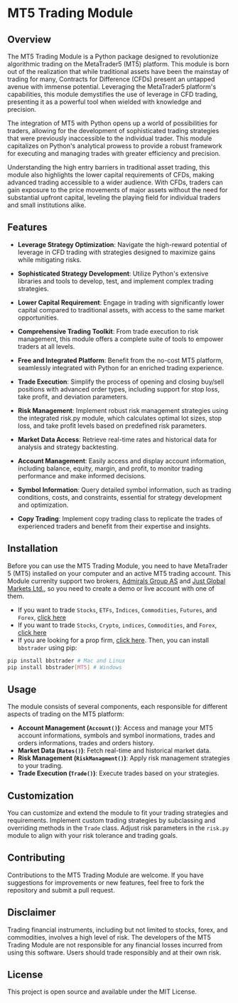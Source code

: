  
# MT5 Trading Module

## Overview

The MT5 Trading Module is a Python package designed to revolutionize algorithmic trading on the MetaTrader5 (MT5) platform. This module is born out of the realization that while traditional assets have been the mainstay of trading for many, Contracts for Difference (CFDs) present an untapped avenue with immense potential. Leveraging the MetaTrader5 platform's capabilities, this module demystifies the use of leverage in CFD trading, presenting it as a powerful tool when wielded with knowledge and precision.

The integration of MT5 with Python opens up a world of possibilities for traders, allowing for the development of sophisticated trading strategies that were previously inaccessible to the individual trader. This module capitalizes on Python's analytical prowess to provide a robust framework for executing and managing trades with greater efficiency and precision.

Understanding the high entry barriers in traditional asset trading, this module also highlights the lower capital requirements of CFDs, making advanced trading accessible to a wider audience. With CFDs, traders can gain exposure to the price movements of major assets without the need for substantial upfront capital, leveling the playing field for individual traders and small institutions alike.


## Features

- **Leverage Strategy Optimization**: Navigate the high-reward potential of leverage in CFD trading with strategies designed to maximize gains while mitigating risks.
- **Sophisticated Strategy Development**: Utilize Python's extensive libraries and tools to develop, test, and implement complex trading strategies.
- **Lower Capital Requirement**: Engage in trading with significantly lower capital compared to traditional assets, with access to the same market opportunities.
- **Comprehensive Trading Toolkit**: From trade execution to risk management, this module offers a complete suite of tools to empower traders at all levels.
- **Free and Integrated Platform**: Benefit from the no-cost MT5 platform, seamlessly integrated with Python for an enriched trading experience.
- **Trade Execution**: Simplify the process of opening and closing buy/sell positions with advanced order types, including support for stop loss, take profit, and deviation parameters.
- **Risk Management**: Implement robust risk management strategies using the integrated risk.py module, which calculates optimal lot sizes, stop loss, and take profit levels based on predefined risk parameters.
- **Market Data Access**: Retrieve real-time rates and historical data for analysis and strategy backtesting.
- **Account Management**: Easily access and display account information, including balance, equity, margin, and profit, to monitor trading performance and make informed decisions.
- **Symbol Information**: Query detailed symbol information, such as trading conditions, costs, and constraints, essential for strategy development and optimization.

- **Copy Trading**: Implement copy trading class to replicate the trades of experienced traders and benefit from their expertise and insights.

## Installation

Before you can use the MT5 Trading Module, you need to have MetaTrader 5 (MT5) installed on your computer and an active MT5 trading account. 
This Module currenlty support two brokers, [Admirals Group AS](https://cabinet.a-partnership.com/visit/?bta=35537&brand=admiralmarkets) and [Just Global Markets Ltd.](https://one.justmarkets.link/a/tufvj0xugm/registration/trader), so you need to create a demo or live account with one of them.
* If you want to trade `Stocks`, `ETFs`, `Indices`, `Commodities`, `Futures`, and `Forex`, [click here](https://cabinet.a-partnership.com/visit/?bta=35537&brand=admiralmarkets)
* If you want to trade `Stocks`, `Crypto`, `indices`, `Commodities`, and `Forex`, [click here](https://one.justmarkets.link/a/tufvj0xugm/registration/trader)
* If you are looking for a prop firm, [click here](https://trader.ftmo.com/?affiliates=JGmeuQqepAZLMcdOEQRp).
Then, you can install `bbstrader` using pip:

```bash
pip install bbstrader # Mac and Linux
pip install bbstrader[MT5] # Windows
```
## Usage

The module consists of several components, each responsible for different aspects of trading on the MT5 platform:

- **Account Management (`Account()`)**: Access and manage your MT5 account informations, symbols and symbol inormations, trades and orders informations, trades and orders history.
- **Market Data (`Rates()`)**: Fetch real-time and historical market data.
- **Risk Management (`RiskManagment()`)**: Apply risk management strategies to your trading.
- **Trade Execution (`Trade()`)**: Execute trades based on your strategies.

## Customization

You can customize and extend the module to fit your trading strategies and requirements. Implement custom trading strategies by subclassing and overriding methods in the `Trade` class. Adjust risk parameters in the `risk.py` module to align with your risk tolerance and trading goals.

## Contributing

Contributions to the MT5 Trading Module are welcome. If you have suggestions for improvements or new features, feel free to fork the repository and submit a pull request.

## Disclaimer

Trading financial instruments, including but not limited to stocks, forex, and commodities, involves a high level of risk. The developers of the MT5 Trading Module are not responsible for any financial losses incurred from using this software. Users should trade responsibly and at their own risk.

## License

This project is open source and available under the MIT License.